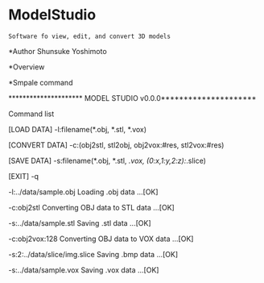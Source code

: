 # ModelStudio
	Software fo view, edit, and convert 3D models

*Author
	Shunsuke Yoshimoto

*Overview


*Smpale command

********************* MODEL STUDIO v0.0.0*********************

Command list

[LOAD DATA] -l:filename(*.obj, *.stl, *.vox)

[CONVERT DATA] -c:(obj2stl, stl2obj, obj2vox:#res, stl2vox:#res)

[SAVE DATA] -s:filename(*.obj, *.stl, *.vox, (0:x,1:y,2:z):*.slice)

[EXIT] -q

-l:../data/sample.obj
Loading .obj data ...[OK]

-c:obj2stl
Converting OBJ data to STL data ...[OK]

-s:../data/sample.stl
Saving .stl data ...[OK]

-c:obj2vox:128
Converting OBJ data to VOX data ...[OK]

-s:2:../data/slice/img.slice
Saving .bmp data ...[OK]

-s:../data/sample.vox
Saving .vox data ...[OK]
